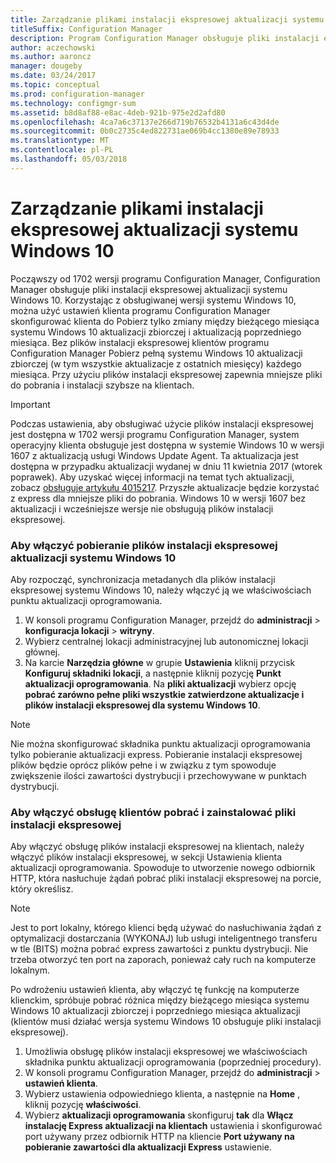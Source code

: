```yaml
---
title: Zarządzanie plikami instalacji ekspresowej aktualizacji systemu Windows 10
titleSuffix: Configuration Manager
description: Program Configuration Manager obsługuje pliki instalacji ekspresowej dla systemu Windows 10, która zapewnia mniejsze pliki do pobrania i instalacji szybsze na klientach.
author: aczechowski
ms.author: aaroncz
manager: dougeby
ms.date: 03/24/2017
ms.topic: conceptual
ms.prod: configuration-manager
ms.technology: configmgr-sum
ms.assetid: b8d8af88-e8ac-4deb-921b-975e2d2afd80
ms.openlocfilehash: 4ca7a6c37137e266d719b76532b4131a6c43d4de
ms.sourcegitcommit: 0b0c2735c4ed822731ae069b4cc1380e89e78933
ms.translationtype: MT
ms.contentlocale: pl-PL
ms.lasthandoff: 05/03/2018
---
```

# <a name="manage-express-installation-files-for-windows-10-updates"></a>Zarządzanie plikami instalacji ekspresowej aktualizacji systemu Windows 10
Począwszy od 1702 wersji programu Configuration Manager, Configuration Manager obsługuje pliki instalacji ekspresowej aktualizacji systemu Windows 10. Korzystając z obsługiwanej wersji systemu Windows 10, można użyć ustawień klienta programu Configuration Manager skonfigurować klienta do Pobierz tylko zmiany między bieżącego miesiąca systemu Windows 10 aktualizacji zbiorczej i aktualizacją poprzedniego miesiąca. Bez plików instalacji ekspresowej klientów programu Configuration Manager Pobierz pełną systemu Windows 10 aktualizacji zbiorczej (w tym wszystkie aktualizacje z ostatnich miesięcy) każdego miesiąca. Przy użyciu plików instalacji ekspresowej zapewnia mniejsze pliki do pobrania i instalacji szybsze na klientach.

> [!IMPORTANT]
> Podczas ustawienia, aby obsługiwać użycie plików instalacji ekspresowej jest dostępna w 1702 wersji programu Configuration Manager, system operacyjny klienta obsługuje jest dostępna w systemie Windows 10 w wersji 1607 z aktualizacją usługi Windows Update Agent. Ta aktualizacja jest dostępna w przypadku aktualizacji wydanej w dniu 11 kwietnia 2017 (wtorek poprawek). Aby uzyskać więcej informacji na temat tych aktualizacji, zobacz [obsługuje artykułu 4015217](http://support.microsoft.com/kb/4015217). Przyszłe aktualizacje będzie korzystać z express dla mniejsze pliki do pobrania. Windows 10 w wersji 1607 bez aktualizacji i wcześniejsze wersje nie obsługują plików instalacji ekspresowej.


### <a name="to-enable-the-download-of-express-installation-files-for-windows-10-updates"></a>Aby włączyć pobieranie plików instalacji ekspresowej aktualizacji systemu Windows 10
Aby rozpocząć, synchronizacja metadanych dla plików instalacji ekspresowej systemu Windows 10, należy włączyć ją we właściwościach punktu aktualizacji oprogramowania.
1.  W konsoli programu Configuration Manager, przejdź do **administracji** > **konfiguracja lokacji** > **witryny**.
2.  Wybierz centralnej lokacji administracyjnej lub autonomicznej lokacji głównej.
3.  Na karcie **Narzędzia główne** w grupie **Ustawienia** kliknij przycisk **Konfiguruj składniki lokacji**, a następnie kliknij pozycję **Punkt aktualizacji oprogramowania**. Na **pliki aktualizacji** wybierz opcję **pobrać zarówno pełne pliki wszystkie zatwierdzone aktualizacje i plików instalacji ekspresowej dla systemu Windows 10**.

> [!NOTE]    
> Nie można skonfigurować składnika punktu aktualizacji oprogramowania tylko pobieranie aktualizacji express.  Pobieranie instalacji ekspresowej plików będzie oprócz plików pełne i w związku z tym spowoduje zwiększenie ilości zawartości dystrybucji i przechowywane w punktach dystrybucji.

### <a name="to-enable-support-for-clients-to-download-and-install-express-installation-files"></a>Aby włączyć obsługę klientów pobrać i zainstalować pliki instalacji ekspresowej
Aby włączyć obsługę plików instalacji ekspresowej na klientach, należy włączyć plików instalacji ekspresowej, w sekcji Ustawienia klienta aktualizacji oprogramowania. Spowoduje to utworzenie nowego odbiornik HTTP, która nasłuchuje żądań pobrać pliki instalacji ekspresowej na porcie, który określisz.

> [!NOTE]    
> Jest to port lokalny, którego klienci będą używać do nasłuchiwania żądań z optymalizacji dostarczania (WYKONAJ) lub usługi inteligentnego transferu w tle (BITS) można pobrać express zawartości z punktu dystrybucji. Nie trzeba otworzyć ten port na zaporach, ponieważ cały ruch na komputerze lokalnym.

Po wdrożeniu ustawień klienta, aby włączyć tę funkcję na komputerze klienckim, spróbuje pobrać różnica między bieżącego miesiąca systemu Windows 10 aktualizacji zbiorczej i poprzedniego miesiąca aktualizacji (klientów musi działać wersja systemu Windows 10 obsługuje pliki instalacji ekspresowej).
1.  Umożliwia obsługę plików instalacji ekspresowej we właściwościach składnika punktu aktualizacji oprogramowania (poprzedniej procedury).
2.  W konsoli programu Configuration Manager, przejdź do **administracji** > **ustawień klienta**.
3.  Wybierz ustawienia odpowiedniego klienta, a następnie na **Home** , kliknij pozycję **właściwości**.
4.  Wybierz **aktualizacji oprogramowania** skonfiguruj **tak** dla **Włącz instalację Express aktualizacji na klientach** ustawienia i skonfigurować port używany przez odbiornik HTTP na kliencie **Port używany na pobieranie zawartości dla aktualizacji Express** ustawienie.
